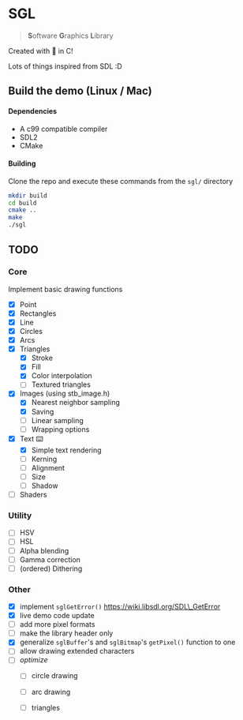 # SGL

> **S**oftware **G**raphics **L**ibrary

Created with 🤕 in C!

Lots of things inspired from SDL :D

## Build the demo (Linux / Mac)

#### Dependencies

* A c99 compatible compiler
* SDL2
* CMake

#### Building

Clone the repo and execute these commands from the `sgl/` directory

```bash
mkdir build
cd build
cmake ..
make
./sgl
```

## TODO

### Core

Implement basic drawing functions

* [x] Point
* [x] Rectangles
* [x] Line
* [x] Circles
* [x] Arcs
* [x] Triangles
	* [x] Stroke
	* [x] Fill
	* [x] Color interpolation
	* [ ] Textured triangles
* [x] Images (using stb_image.h)
	* [x] Nearest neighbor sampling
	* [x] Saving
	* [ ] Linear sampling
	* [ ] Wrapping options
* [x] Text ⌨️
	* [x] Simple text rendering
	* [ ] Kerning
	* [ ] Alignment
	* [ ] Size
	* [ ] Shadow
* [ ] Shaders

### Utility

* [ ] HSV
* [ ] HSL
* [ ] Alpha blending
* [ ] Gamma correction
* [ ] (ordered) Dithering

### Other

* [x] implement `sglGetError()` <https://wiki.libsdl.org/SDL\_GetError>
* [x] live demo code update
* [ ] add more pixel formats
* [ ] make the library header only
* [x] generalize `sglBuffer`'s and `sglBitmap`'s `getPixel()` function to one
* [ ] allow drawing extended characters
* [ ] *optimize*
	* [ ] circle drawing
	* [ ] arc drawing
	* [ ] triangles

